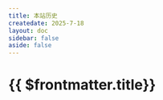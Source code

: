 ```yaml
---
title: 本站历史
createdate: 2025-7-18
layout: doc
sidebar: false
aside: false
---
```

<script setup>
import history from '../src/components/history.vue'

</script>

# {{ $frontmatter.title}}

<history/>
